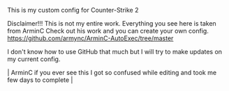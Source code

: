 This is my custom config for Counter-Strike 2

Disclaimer!!! This is not my entire work. Everything you see here is taken from ArminC
Check out his work and you can create your own config.
https://github.com/armync/ArminC-AutoExec/tree/master

I don't know how to use GitHub that much but I will try to make updates on my current config.

| ArminC if you ever see this I got so confused while editing and took me few days to complete |